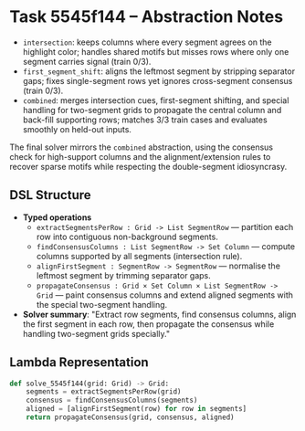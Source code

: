 # Task 5545f144 – Abstraction Notes

- `intersection`: keeps columns where every segment agrees on the highlight color; handles shared motifs but misses rows where only one segment carries signal (train 0/3).
- `first_segment_shift`: aligns the leftmost segment by stripping separator gaps; fixes single-segment rows yet ignores cross-segment consensus (train 0/3).
- `combined`: merges intersection cues, first-segment shifting, and special handling for two-segment grids to propagate the central column and back-fill supporting rows; matches 3/3 train cases and evaluates smoothly on held-out inputs.

The final solver mirrors the `combined` abstraction, using the consensus check for high-support columns and the alignment/extension rules to recover sparse motifs while respecting the double-segment idiosyncrasy.

## DSL Structure
- **Typed operations**
  - `extractSegmentsPerRow : Grid -> List SegmentRow` — partition each row into contiguous non-background segments.
  - `findConsensusColumns : List SegmentRow -> Set Column` — compute columns supported by all segments (intersection rule).
  - `alignFirstSegment : SegmentRow -> SegmentRow` — normalise the leftmost segment by trimming separator gaps.
  - `propagateConsensus : Grid × Set Column × List SegmentRow -> Grid` — paint consensus columns and extend aligned segments with the special two-segment handling.
- **Solver summary**: "Extract row segments, find consensus columns, align the first segment in each row, then propagate the consensus while handling two-segment grids specially."

## Lambda Representation

```python
def solve_5545f144(grid: Grid) -> Grid:
    segments = extractSegmentsPerRow(grid)
    consensus = findConsensusColumns(segments)
    aligned = [alignFirstSegment(row) for row in segments]
    return propagateConsensus(grid, consensus, aligned)
```
